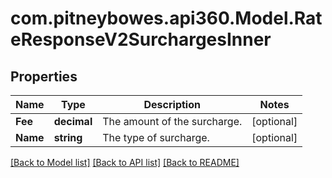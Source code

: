 # com.pitneybowes.api360.Model.RateResponseV2SurchargesInner

## Properties

Name | Type | Description | Notes
------------ | ------------- | ------------- | -------------
**Fee** | **decimal** | The amount of the surcharge. | [optional] 
**Name** | **string** | The type of surcharge. | [optional] 

[[Back to Model list]](../README.md#documentation-for-models) [[Back to API list]](../README.md#documentation-for-api-endpoints) [[Back to README]](../README.md)

